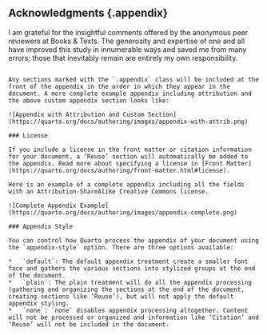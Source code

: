 ## Acknowledgments {.appendix}

I am grateful for the insightful comments offered by the anonymous peer reviewers at Books & Texts. The generosity and expertise of one and all have improved this study in innumerable ways and saved me from many errors; those that inevitably remain are entirely my own responsibility.
```

Any sections marked with the `.appendix` class will be included at the front of the appendix in the order in which they appear in the document. A more complete example appendix including attribution and the above custom appendix section looks like:

![Appendix with Attribution and Custom Section](https://quarto.org/docs/authoring/images/appendix-with-attrib.png)

### License

If you include a license in the front matter or citation information for your document, a ‘Reuse’ section will automatically be added to the appendix. Read more about specifying a license in [Front Matter](https://quarto.org/docs/authoring/front-matter.html#license).

Here is an example of a complete appendix including all the fields with an Attribution-ShareAlike Creative Commons license.

![Complete Appendix Example](https://quarto.org/docs/authoring/images/appendix-complete.png)

### Appendix Style

You can control how Quarto process the appendix of your document using the `appendix-style` option. There are three options available:

*   `default`: The default appendix treatment create a smaller font face and gathers the various sections into stylized groups at the end of the document.
*   `plain`: The plain treatment will do all the appendix processing (gathering and organizing the sections at the end of the document, creating sections like ‘Reuse’), but will not apply the default appendix styling.
*   `none`: `none` disables appendix processing altogether. Content will not be processed or organized and information like ‘Citation’ and ‘Reuse’ will not be included in the document.

